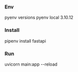 ### Env
pyenv versions
pyenv local 3.10.12

### Install
pipenv install fastapi 

### Run
uvicorn main:app --reload